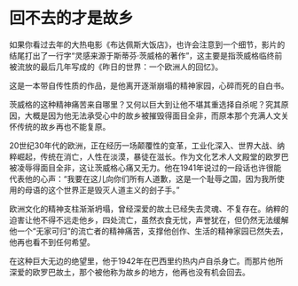 # 回不去的才是故乡

如果你看过去年的大热电影《布达佩斯大饭店》，也许会注意到一个细节，影片的结尾打出了一行字“灵感来源于斯蒂芬·茨威格的著作”，这主要是指茨威格临终前被流放的最后几年写成的《昨日的世界：一个欧洲人的回忆》。 

这是一本带自传性质的作品，是他离开逐渐崩塌的精神家园，心碎而死的自白书。 

茨威格的这种精神痛苦来自哪里？又何以巨大到让他不堪其重选择自杀呢？究其原因，大概是因为他无法承受心中的故乡被摧毁得面目全非，而原本那个充满人文关怀传统的故乡再也不能复原。 

20世纪30年代的欧洲，正在经历一场颠覆性的变革，工业化深入、世界大战、纳粹崛起，传统在消亡，人性在淡漠，暴徒在滋长。作为文化艺术人文殿堂的欧罗巴被凌辱得面目全非，这让茨威格心痛又无力。他在1941年说过的一段话也许很能代表他的心声：“我要在这儿向你们所有人道歉，这是一个耻辱之国，因为我所使用的母语的这个世界正是毁灭人道主义的刽子手。” 

欧洲文化的精神支柱渐渐坍塌，曾经深爱的故土已经失去灵魂、不复存在。纳粹的迫害让他不得不远走他乡，四处流亡，虽然衣食无忧，声誉犹在，但仍然无法缓解他一个“无家可归”的流亡者的精神痛苦，支撑他创作、生活的精神家园已然失去，他再也看不到任何希望。 

在这种巨大无边的绝望里，他于1942年在巴西里约热内卢自杀身亡。而那片他所深爱的欧罗巴故土，那个被他称为故乡的地方，他再也没有机会回去。